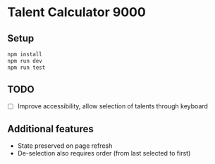 # Talent Calculator 9000

## Setup

```bash
npm install
npm run dev
npm run test
```

## TODO

- [ ] Improve accessibility, allow selection of talents through keyboard

## Additional features

- State preserved on page refresh
- De-selection also requires order (from last selected to first)
